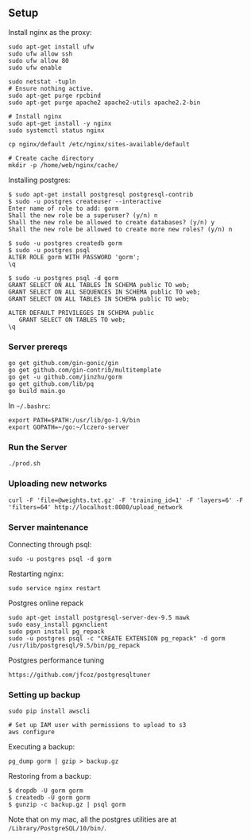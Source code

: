 ## Setup

Install nginx as the proxy:
```
sudo apt-get install ufw
sudo ufw allow ssh
sudo ufw allow 80
sudo ufw enable

sudo netstat -tupln
# Ensure nothing active.
sudo apt-get purge rpcbind
sudo apt-get purge apache2 apache2-utils apache2.2-bin

# Install nginx
sudo apt-get install -y nginx
sudo systemctl status nginx

cp nginx/default /etc/nginx/sites-available/default

# Create cache directory
mkdir -p /home/web/nginx/cache/
```

Installing postgres:
```
$ sudo apt-get install postgresql postgresql-contrib
$ sudo -u postgres createuser --interactive
Enter name of role to add: gorm
Shall the new role be a superuser? (y/n) n
Shall the new role be allowed to create databases? (y/n) y
Shall the new role be allowed to create more new roles? (y/n) n

$ sudo -u postgres createdb gorm
$ sudo -u postgres psql
ALTER ROLE gorm WITH PASSWORD 'gorm';
\q

$ sudo -u postgres psql -d gorm
GRANT SELECT ON ALL TABLES IN SCHEMA public TO web;
GRANT SELECT ON ALL SEQUENCES IN SCHEMA public TO web;
GRANT SELECT ON ALL TABLES IN SCHEMA public TO web;

ALTER DEFAULT PRIVILEGES IN SCHEMA public
   GRANT SELECT ON TABLES TO web;
\q
```

### Server prereqs

```
go get github.com/gin-gonic/gin
go get github.com/gin-contrib/multitemplate
go get -u github.com/jinzhu/gorm
go get github.com/lib/pq
go build main.go
```

In `~/.bashrc`:
```
export PATH=$PATH:/usr/lib/go-1.9/bin
export GOPATH=~/go:~/lczero-server
```

### Run the Server

```
./prod.sh
```

### Uploading new networks

```
curl -F 'file=@weights.txt.gz' -F 'training_id=1' -F 'layers=6' -F 'filters=64' http://localhost:8080/upload_network
```

### Server maintenance

Connecting through psql:
```
sudo -u postgres psql -d gorm
```

Restarting nginx:
```
sudo service nginx restart
```

Postgres online repack
```
sudo apt-get install postgresql-server-dev-9.5 mawk
sudo easy_install pgxnclient
sudo pgxn install pg_repack
sudo -u postgres psql -c "CREATE EXTENSION pg_repack" -d gorm
/usr/lib/postgresql/9.5/bin/pg_repack
```

Postgres performance tuning
```
https://github.com/jfcoz/postgresqltuner
```

### Setting up backup

```
sudo pip install awscli

# Set up IAM user with permissions to upload to s3
aws configure
```

Executing a backup:
```
pg_dump gorm | gzip > backup.gz
```

Restoring from a backup:
```
$ dropdb -U gorm gorm
$ createdb -U gorm gorm
$ gunzip -c backup.gz | psql gorm
```

Note that on my mac, all the postgres utilities are at `/Library/PostgreSQL/10/bin/`.
